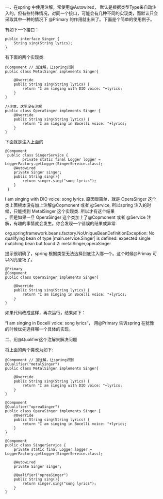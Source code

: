 一、在spring 中使用注解，常使用@Autowired， 默认是根据类型Type来自动注入的。但有些特殊情况，对同一个接口，可能会有几种不同的实现类，而默认只会采取其中一种的情况下 @Primary 的作用就出来了。下面是个简单的使用例子。

有如下一个接口：

```
public interface Singer {
    String sing(String lyrics);
}
```

有下面的两个实现类:

```
@Component // 加注解，让spring识别
public class MetalSinger implements Singer{

    @Override
    public String sing(String lyrics) {
        return "I am singing with DIO voice: "+lyrics;
    }
}
```

```
//注意，这里没有注解
public class OperaSinger implements Singer {
    @Override
    public String sing(String lyrics) {
        return "I am singing in Bocelli voice: "+lyrics;
    }
}
```

下面就是注入上面的

```
@Component
 public class SingerService {
        private static final Logger logger = LoggerFactory.getLogger(SingerService.class);
    @Autowired
    private Singer singer;
    public String sing(){
        return singer.sing("song lyrics");
    }
 }
```

I am singing with DIO voice: song lyrics. 原因很简单，就是 OperaSinger 这个类上面根本没有加上注解@Copmonent 或者 @Service, 所以spring 注入的时候，只能找到 MetalSinger 这个实现类. 所以才有这个结果  
。但是如果一旦 OperaSinger 这个类加上了@Copmonent 或者 @Service 注解，有趣的事情就会发生，你会发现一个错误的结果或异常:

org.springframework.beans.factory.NoUniqueBeanDefinitionException: No qualifying bean of type \[main.service.Singer\] is defined: expected single matching bean but found 2: metalSinger,operaSinger

提示很明确了，spring 根据类型无法选择到底注入哪一个。这个时候@Primay 可以闪亮登场了。

```
@Primary
@Component
public class OperaSinger implements Singer{

    @Override
    public String sing(String lyrics) {
        return "I am singing in Bocelli voice: "+lyrics;
    }
}
```

如果代码改成这样，再次运行，结果如下：

“I am singing in Bocelli voice: song lyrics”， 用@Primary 告诉spring 在犹豫的时候优先选择哪一个具体的实现。

二、用@Qualifier这个注解来解决问题

将上面的两个类改为如下:

```
@Component // 加注解，让spring识别
@Qualifier("metalSinger")
public class MetalSinger implements Singer{

    @Override
    public String sing(String lyrics) {
        return "I am singing with DIO voice: "+lyrics;
    }
}

@Component
@Qualifier("opreaSinger")
public class OperaSinger implements Singer {
    @Override
    public String sing(String lyrics) {
        return "I am singing in Bocelli voice: "+lyrics;
    }
}
```

```
@Component
public class SingerService {
    private static final Logger logger = LoggerFactory.getLogger(SingerService.class);

    @Autowired
    private Singer singer;

    @Qualifier("opreaSinger")
    public String sing(){
        return singer.sing("song lyrics");
    }
}
```



